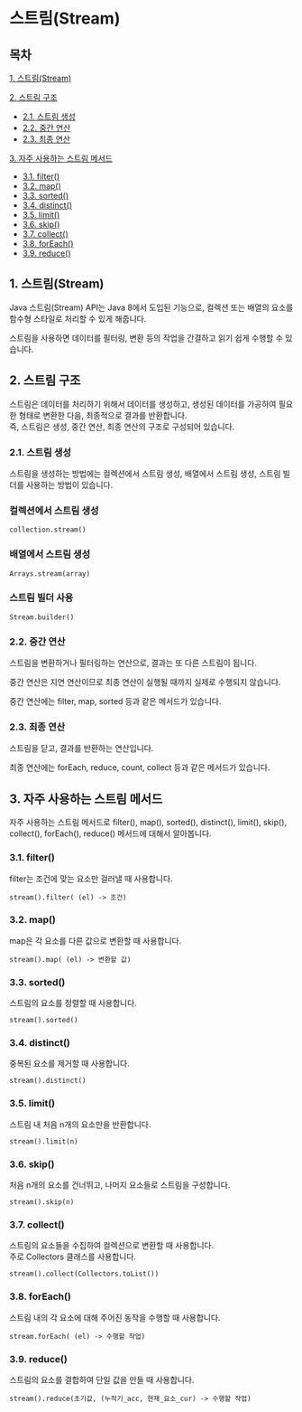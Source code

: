 # 스트림(Stream)

## 목차

[1. 스트림(Stream)](#1-스트림stream)

[2. 스트림 구조](#2-스트림-구조)
- [2.1. 스트림 생성](#21-스트림-생성)
- [2.2. 중간 연산](#22-중간-연산)
- [2.3. 최종 연산](#23-최종-연산)

[3. 자주 사용하는 스트림 메서드](#3-자주-사용하는-스트림-메서드)
- [3.1. filter()](#31-filter)
- [3.2. map()](#32-map)
- [3.3. sorted()](#33-sorted)
- [3.4. distinct()](#34-distinct)
- [3.5. limit()](#35-limit)
- [3.6. skip()](#36-skip)
- [3.7. collect()](#37-collect)
- [3.8. forEach()](#38-foreach)
- [3.9. reduce()](#39-reduce)

## 1. 스트림(Stream)

Java 스트림(Stream) API는 Java 8에서 도입된 기능으로, 컬렉션 또는 배열의 요소를 함수형 스타일로 처리할 수 있게 해줍니다.

스트림을 사용하면 데이터를 필터링, 변환 등의 작업을 간결하고 읽기 쉽게 수행할 수 있습니다.

## 2. 스트림 구조

스트림은 데이터를 처리하기 위해서 데이터를 생성하고, 생성된 데이터를 가공하여 필요한 형태로 변환한 다음, 최종적으로 결과를 반환합니다.<br>
즉, 스트림은 생성, 중간 연산, 최종 연산의 구조로 구성되어 있습니다.

### 2.1. 스트림 생성

스트림을 생성하는 방법에는 컬렉션에서 스트림 생성, 배열에서 스트림 생성, 스트림 빌더를 사용하는 방법이 있습니다.

### 컬렉션에서 스트림 생성

```
collection.stream()
```

### 배열에서 스트림 생성

```
Arrays.stream(array)
```

### 스트림 빌더 사용

```
Stream.builder()
```

### 2.2. 중간 연산

스트림을 변환하거나 필터링하는 연산으로, 결과는 또 다른 스트림이 됩니다.

중간 연산은 지연 연산이므로 최종 연산이 실행될 때까지 실제로 수행되지 않습니다.

중간 연산에는 filter, map, sorted 등과 같은 메서드가 있습니다.

### 2.3. 최종 연산

스트림을 닫고, 결과를 반환하는 연산입니다.

최종 연산에는 forEach, reduce, count, collect 등과 같은 메서드가 있습니다.

## 3. 자주 사용하는 스트림 메서드

자주 사용하는 스트림 메서드로 filter(), map(), sorted(), distinct(), limit(), skip(), collect(), forEach(), reduce() 메서드에 대해서 알아봅니다.

### 3.1. filter()

filter는 조건에 맞는 요소만 걸러낼 때 사용합니다.

```
stream().filter( (el) -> 조건)
```

### 3.2. map()

map은 각 요소를 다른 값으로 변환할 때 사용합니다.

```
stream().map( (el) -> 변환할 값)
```

### 3.3. sorted()

스트림의 요소를 정렬할 때 사용합니다.

```
stream().sorted()
```

### 3.4. distinct()

중복된 요소를 제거할 때 사용합니다.

```
stream().distinct()
```

### 3.5. limit()

스트림 내 처음 n개의 요소만을 반환합니다.

```
stream().limit(n)
```

### 3.6. skip()

처음 n개의 요소를 건너뛰고, 나머지 요소들로 스트림을 구성합니다.

```
stream().skip(n)
```

### 3.7. collect()

스트림의 요소들을 수집하여 컬렉션으로 변환할 때 사용합니다.<br>
주로 Collectors 클래스를 사용합니다.

```
stream().collect(Collectors.toList())
```

### 3.8. forEach()

스트림 내의 각 요소에 대해 주어진 동작을 수행할 때 사용합니다.

```
stream.forEach( (el) -> 수행할 작업)
```

### 3.9. reduce()

스트림의 요소를 결합하여 단일 값을 만들 때 사용합니다.

```
stream().reduce(초기값, (누적기_acc, 현재_요소_cur) -> 수행할 작업)
```